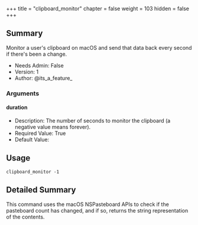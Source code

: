 +++
title = "clipboard_monitor"
chapter = false
weight = 103
hidden = false
+++

## Summary
Monitor a user's clipboard on macOS and send that data back every second if there's been a change.

- Needs Admin: False  
- Version: 1  
- Author: @its_a_feature_  

### Arguments

#### duration

- Description: The number of seconds to monitor the clipboard (a negative value means forever).  
- Required Value: True  
- Default Value: 

## Usage

```
clipboard_monitor -1
```


## Detailed Summary

This command uses the macOS NSPasteboard APIs to check if the pasteboard count has changed, and if so, returns the string representation of the contents. 
